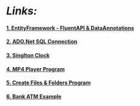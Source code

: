 



# ***Links:***

#### [1. EntityFramework - FluentAPI & DataAnnotations](https://learadini.github.io/EntityFramework-FluentAPI-DataAnnotations/)
#### [2. ADO.Net SQL Connection](https://learadini.github.io/ActiveX-Data-Objects-SQL/)
#### [3. Singlton Clock](https://learadini.github.io/Singleton/)
#### [4. MP4 Player Program](https://learadini.github.io/WinForm-Media-Player/)
#### [5. Create Files & Folders Program](https://learadini.github.io/Create-Files-and-Folders/)
#### [6. Bank ATM Example](https://learadini.github.io/ATM-PROJECT/)

